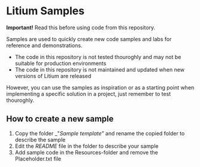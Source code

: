 # Litium Samples

**Important!** Read this before using code from this repository.

Samples are used to quickly create new code samples and labs for reference and demonstrations.

- The code in this repository is not tested thouroghly and may not be suitable for production environments
- The code in this repository is not maintained and updated when new versions of Litium are released

However, you can use the samples as inspiration or as a starting point when implementing a specific solution in a project, just remember to test thouroghly.

## How to create a new sample

1. Copy the folder _"_Sample template"_ and rename the copied folder to describe the sample
2. Edit the _README_ file in the folder to describe your sample
3. Add sample code in the Resources-folder and remove the Placeholder.txt file